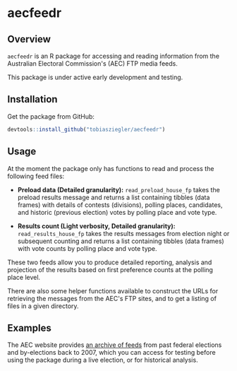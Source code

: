 # aecfeedr

## Overview

`aecfeedr` is an R package for accessing and reading information from the Australian Electoral Commission's (AEC) FTP media feeds.

This package is under active early development and testing.

## Installation

Get the package from GitHub:

``` r
devtools::install_github("tobiasziegler/aecfeedr")
```

## Usage

At the moment the package only has functions to read and process the following feed files:

- **Preload data (Detailed granularity):** `read_preload_house_fp` takes the preload results message and returns a list containing tibbles (data frames) with details of contests (divisions), polling places, candidates, and historic (previous election) votes by polling place and vote type.

- **Results count (Light verbosity, Detailed granularity):** `read_results_house_fp` takes the results messages from election night or subsequent counting and returns a list containing tibbles (data frames) with vote counts by polling place and vote type.

These two feeds allow you to produce detailed reporting, analysis and projection of the results based on first preference counts at the polling place level.

There are also some helper functions available to construct the URLs for retrieving the messages from the AEC's FTP sites, and to get a listing of files in a given directory.

## Examples

The AEC website provides [an archive of feeds](https://results.aec.gov.au/) from past federal elections and by-elections back to 2007, which you can access for testing before using the package during a live election, or for historical analysis.
